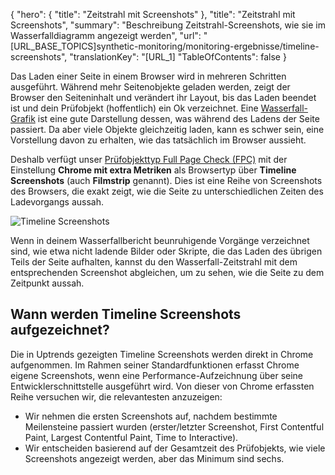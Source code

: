 ﻿{
  "hero": {
    "title": "Zeitstrahl mit Screenshots"
  },
  "title": "Zeitstrahl mit Screenshots",
  "summary": "Beschreibung Zeitstrahl-Screenshots, wie sie im Wasserfalldiagramm angezeigt werden",
  "url": "[URL_BASE_TOPICS]synthetic-monitoring/monitoring-ergebnisse/timeline-screenshots",
  "translationKey": "[URL_1]
  "TableOfContents": false
}

Das Laden einer Seite in einem Browser wird in mehreren Schritten ausgeführt. Während mehr Seitenobjekte geladen werden, zeigt der Browser den Seiteninhalt und verändert ihr Layout, bis das Laden beendet ist und dein Prüfobjekt (hoffentlich) ein Ok verzeichnet. Eine [Wasserfall-Grafik]([LINK_URL_1]) ist eine gute Darstellung dessen, was während des Ladens der Seite passiert. Da aber viele Objekte gleichzeitig laden, kann es schwer sein, eine Vorstellung davon zu erhalten, wie das tatsächlich im Browser aussieht.

Deshalb verfügt unser [Prüfobjekttyp Full Page Check (FPC)]([LINK_URL_2]) mit der Einstellung **Chrome mit extra Metriken** als Browsertyp über **Timeline Screenshots** (auch **Filmstrip** genannt). Dies ist eine Reihe von Screenshots des Browsers, die exakt zeigt, wie die Seite zu unterschiedlichen Zeiten des Ladevorgangs aussah.

![Timeline Screenshots]([LINK_URL_3])

Wenn in deinem Wasserfallbericht beunruhigende Vorgänge verzeichnet sind, wie etwa nicht ladende Bilder oder Skripte, die das Laden des übrigen Teils der Seite aufhalten, kannst du den Wasserfall-Zeitstrahl mit dem entsprechenden Screenshot abgleichen, um zu sehen, wie die Seite zu dem Zeitpunkt aussah.

## Wann werden Timeline Screenshots aufgezeichnet?

Die in Uptrends gezeigten Timeline Screenshots werden direkt in Chrome aufgenommen. Im Rahmen seiner Standardfunktionen erfasst Chrome eigene Screenshots, wenn eine Performance-Aufzeichnung über seine Entwicklerschnittstelle ausgeführt wird. Von dieser von Chrome erfassten Reihe versuchen wir, die relevantesten anzuzeigen:

- Wir nehmen die ersten Screenshots auf, nachdem bestimmte Meilensteine passiert wurden (erster/letzter Screenshot, First Contentful Paint, Largest Contentful Paint, Time to Interactive).
- Wir entscheiden basierend auf der Gesamtzeit des Prüfobjekts, wie viele Screenshots angezeigt werden, aber das Minimum sind sechs.
